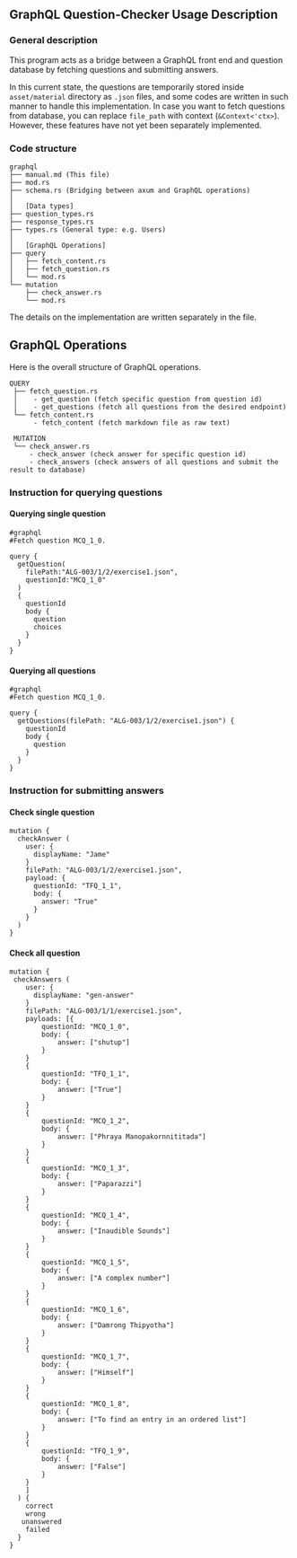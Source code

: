 <h2> GraphQL Question-Checker Usage Description </h2>
<h3> General description </h3>

This program acts as a bridge between a GraphQL front end and question database by fetching questions and submitting answers. 

In this current state, the questions are temporarily stored inside `asset/material` directory as `.json` files, and some codes are written in such manner to handle this implementation. In case you want to fetch questions from database, you can replace `file_path` with context (`&Context<'ctx>`). However, these features have not yet been separately implemented.


<h3> Code structure </h3>

```
graphql
├── manual.md (This file)
├── mod.rs
├── schema.rs (Bridging between axum and GraphQL operations)
│
│   [Data types]
├── question_types.rs 
├── response_types.rs
├── types.rs (General type: e.g. Users)
│
│   [GraphQL Operations]
├── query
│   ├── fetch_content.rs
│   ├── fetch_question.rs
│   └── mod.rs
└── mutation 
    ├── check_answer.rs
    └── mod.rs

```
The details on the implementation are written separately in the file.

<h2>GraphQL Operations</h2>

Here is the overall structure of GraphQL operations.

```
QUERY
 ├── fetch_question.rs
 │    - get_question (fetch specific question from question id)
 │    - get_questions (fetch all questions from the desired endpoint)
 └── fetch_content.rs
      - fetch_content (fetch markdown file as raw text)
 
 MUTATION
 └── check_answer.rs
     - check_answer (check answer for specific question id)
     - check_answers (check answers of all questions and submit the result to database)
```


<h3>Instruction for querying questions</h3>

<h4> Querying single question </h4>

```
#graphql
#Fetch question MCQ_1_0.

query {
  getQuestion(
    filePath:"ALG-003/1/2/exercise1.json",
    questionId:"MCQ_1_0"
  )
  {
    questionId
    body {
      question
      choices
    }
  }
}
```
<h4> Querying all questions </h4> 

```
#graphql
#Fetch question MCQ_1_0.

query {
  getQuestions(filePath: "ALG-003/1/2/exercise1.json") {
    questionId
    body {
      question
    }
  }
}
```

<h3>Instruction for submitting answers</h3>
<h4> Check single question </h4>


```
mutation {
  checkAnswer (
    user: {
      displayName: "Jame"
    }
    filePath: "ALG-003/1/2/exercise1.json",
    payload: {
      questionId: "TFQ_1_1",
      body: {
        answer: "True"
      }
    }
  )
}
```

<h4> Check all question </h4>


```
mutation {
 checkAnswers (
    user: {
      displayName: "gen-answer"
    }
    filePath: "ALG-003/1/1/exercise1.json",
    payloads: [{
        questionId: "MCQ_1_0",
        body: {
            answer: ["shutup"]
        }
    }
    {
        questionId: "TFQ_1_1",
        body: {
            answer: ["True"]
        }
    }
    {
        questionId: "MCQ_1_2",
        body: {
            answer: ["Phraya Manopakornnititada"]
        }
    }
    {
        questionId: "MCQ_1_3",
        body: {
            answer: ["Paparazzi"]
        }
    }
    {
        questionId: "MCQ_1_4",
        body: {
            answer: ["Inaudible Sounds"]
        }
    }
    {
        questionId: "MCQ_1_5",
        body: {
            answer: ["A complex number"]
        }
    }
    {
        questionId: "MCQ_1_6",
        body: {
            answer: ["Damrong Thipyotha"]
        }
    }
    {
        questionId: "MCQ_1_7",
        body: {
            answer: ["Himself"]
        }
    }
    {
        questionId: "MCQ_1_8",
        body: {
            answer: ["To find an entry in an ordered list"]
        }
    }
    {
        questionId: "TFQ_1_9",
        body: {
            answer: ["False"]
        }
    }
    ]
  ) {
    correct
    wrong
   unanswered
    failed
  }
}
```